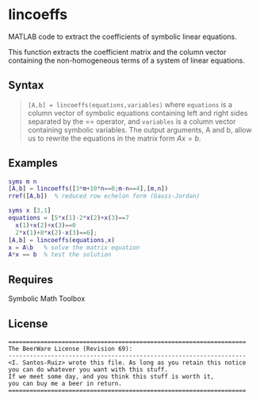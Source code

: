 # lincoeffs
MATLAB code to extract the coefficients of symbolic linear equations.

This function extracts the coefficient matrix and the column vector
containing the non-homogeneous terms of a system of linear equations.

## Syntax
> `[A,b] = lincoeffs(equations,variables)`
where `equations` is a column vector of symbolic equations
containing left and right sides separated by the == operator,
and `variables` is a column vector containing symbolic variables.
The output arguments, A and b, allow us to rewrite the equations
in the matrix form $A x = b$.

## Examples
```matlab
syms m n
[A,b] = lincoeffs([3*m+10*n==0;m-n==4],[m,n])
rref([A,b])  % reduced row echelon form (Gauss-Jordan)

syms x [3,1]
equations = [5*x(1)-2*x(2)+x(3)==7
  x(1)+x(2)+x(3)==0
  2*x(1)+8*x(2)-x(3)==6];
[A,b] = lincoeffs(equations,x)
x = A\b   % solve the matrix equation
A*x == b  % test the solution
```

## Requires
   Symbolic Math Toolbox  

## License
```
===================================================================
The BeerWare License (Revision 69):
-------------------------------------------------------------------
<I. Santos-Ruiz> wrote this file. As long as you retain this notice
you can do whatever you want with this stuff.
If we meet some day, and you think this stuff is worth it,
you can buy me a beer in return.
===================================================================
```
